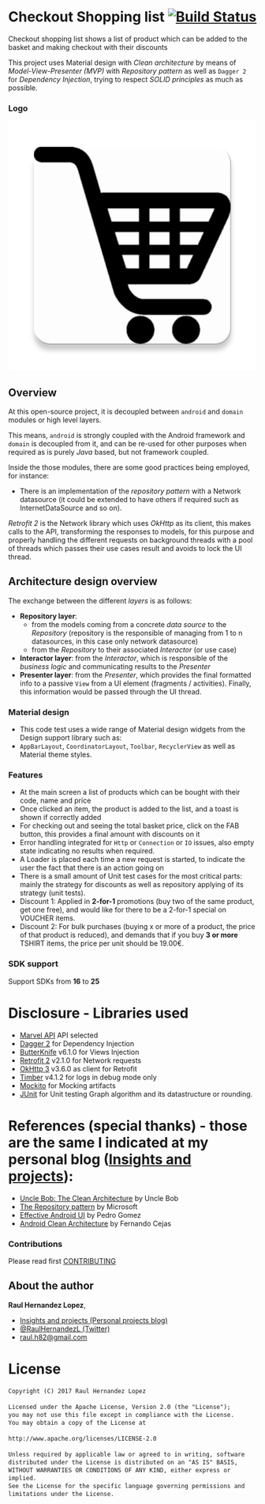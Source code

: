 # Checkout Shopping list [![Build Status](https://travis-ci.org/raulh82vlc/ShoppingList.svg?branch=master)](https://travis-ci.org/raulh82vlc/ShoppingList)
Checkout shopping list shows a list of product which can be added to the basket and making checkout with their discounts

This project uses Material design with *Clean architecture* by means of *Model-View-Presenter (MVP)* with *Repository pattern*
as well as `Dagger 2` for *Dependency Injection*, trying to respect *SOLID principles* as much as possible.

### Logo
![Logo](./art/shopping_list.png)

## Overview
At this open-source project, it is decoupled between `android` and `domain` modules or high level layers.

This means, `android` is strongly coupled with the Android framework and `domain` is decoupled from it, and can be re-used for other purposes when
required as is purely *Java* based, but not framework coupled.

Inside the those modules, there are some good practices being employed, for instance:
- There is an implementation of the *repository pattern* with a Network datasource (it could be extended to have others if required such as InternetDataSource and so on).

*Retrofit 2* is the Network library which uses *OkHttp* as its client, this makes calls to the API, transforming the responses to models, for this purpose and properly handling
the different requests on background threads with a pool of threads which passes their use cases result and avoids to lock the
UI thread.

## Architecture design overview
The exchange between the different *layers* is as follows:
- **Repository layer**:
  - from the models coming from a concrete *data source* to the *Repository* (repository is the responsible of managing from 1 to n datasources, in this case only network datasource)
  - from the *Repository* to their associated *Interactor* (or use case)
- **Interactor layer**: from the *Interactor*, which is responsible of the *business logic* and communicating results to the *Presenter*
- **Presenter layer**: from the *Presenter*, which provides the final formatted info to a passive `View` from a UI element (fragments / activities).
Finally, this information would be passed through the UI thread.


### Material design
- This code test uses a wide range of Material design widgets from the Design support library such as:
- `AppBarLayout`, `CoordinatorLayout`, `Toolbar`, `RecyclerView` as well as Material theme styles.

### Features
- At the main screen a list of products which can be bought with their code, name and price
- Once clicked an item, the product is added to the list, and a toast is shown if correctly added
- For checking out and seeing the total basket price, click on the FAB button, this provides a final amount with discounts on it
- Error handling integrated for `Http` or `Connection` or `IO` issues, also empty state indicating no results when required.
- A Loader is placed each time a new request is started, to indicate the user the fact that there is an action going on
- There is a small amount of Unit test cases for the most critical parts: mainly the strategy for discounts as well as repository applying of its strategy (unit tests).
- Discount 1: Applied in **2-for-1** promotions (buy two of the same product, get one free), and would like for there to be a 2-for-1 special on VOUCHER items.
- Discount 2: For bulk purchases (buying x or more of a product, the price of that product is reduced), and demands that if you buy **3 or more** TSHIRT items, the price per unit should be 19.00€.

### SDK support
Support SDKs from **16** to **25**

# Disclosure - Libraries used
- [Marvel API](http://developer.marvel.com/) API selected
- [Dagger 2](http://google.github.io/dagger) for Dependency Injection
- [ButterKnife](http://jakewharton.github.io/butterknife) v6.1.0 for Views Injection
- [Retrofit 2](https://github.com/square/retrofit) v2.1.0 for Network requests
- [OkHttp 3](https://github.com/square/okhttp) v3.6.0 as client for Retrofit
- [Timber](https://github.com/timber/timber) v4.1.2 for logs in debug mode only
- [Mockito](http://site.mockito.org/) for Mocking artifacts
- [JUnit](http://junit.org/) for Unit testing Graph algorithm and its datastructure or rounding.

# References (special thanks) - those are the same I indicated at my personal blog ([Insights and projects](https://raulh82vlc.github.io/Movies-Finder)): 
- [Uncle Bob: The Clean Architecture](https://blog.8thlight.com/uncle-bob/2012/08/13/the-clean-architecture.html) by Uncle Bob
- [The Repository pattern](https://msdn.microsoft.com/en-us/library/ff649690.aspx) by Microsoft
- [Effective Android UI](https://github.com/pedrovgs/EffectiveAndroidUI) by Pedro Gomez
- [Android Clean Architecture](https://github.com/android10/Android-CleanArchitecture) by Fernando Cejas

### Contributions
Please read first [CONTRIBUTING](./CONTRIBUTING.md)

## About the author
**Raul Hernandez Lopez**,
- [Insights and projects (Personal projects blog)](https://raulh82vlc.github.io)
- [@RaulHernandezL (Twitter)](https://twitter.com/RaulHernandezL)
- [raul.h82@gmail.com](mailto:raul.h82@gmail.com)

# License
```
Copyright (C) 2017 Raul Hernandez Lopez

Licensed under the Apache License, Version 2.0 (the "License");
you may not use this file except in compliance with the License.
You may obtain a copy of the License at

http://www.apache.org/licenses/LICENSE-2.0

Unless required by applicable law or agreed to in writing, software
distributed under the License is distributed on an "AS IS" BASIS,
WITHOUT WARRANTIES OR CONDITIONS OF ANY KIND, either express or implied.
See the License for the specific language governing permissions and
limitations under the License.
```
